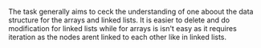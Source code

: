 The task generally aims to ceck the understanding of one aboout the data structure for the arrays and linked lists. It  is easier to delete and do modification for linked lists while for arrays is isn't easy as it requires iteration as the nodes arent linked to each other like in linked lists.
